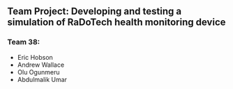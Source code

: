 ## Team Project: Developing and testing a simulation of RaDoTech health monitoring device

### Team 38:
- Eric Hobson
- Andrew Wallace
- Olu Ogunmeru
- Abdulmalik Umar
